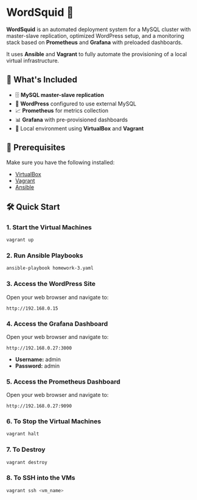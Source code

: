 # WordSquid 🐙

**WordSquid** is an automated deployment system for a MySQL cluster with master-slave replication, optimized WordPress setup, and a monitoring stack based on **Prometheus** and **Grafana** with preloaded dashboards.

It uses **Ansible** and **Vagrant** to fully automate the provisioning of a local virtual infrastructure.

## 🚀 What's Included

- 🗄️ **MySQL master-slave replication**
- 📰 **WordPress** configured to use external MySQL
- 📈 **Prometheus** for metrics collection
- 📊 **Grafana** with pre-provisioned dashboards
- 🧪 Local environment using **VirtualBox** and **Vagrant**

## 🧰 Prerequisites

Make sure you have the following installed:

- [VirtualBox](https://www.virtualbox.org/wiki/Downloads)
- [Vagrant](https://developer.hashicorp.com/vagrant/downloads)
- [Ansible](https://docs.ansible.com/ansible/latest/installation_guide/intro_installation.html)

## 🛠️ Quick Start

### 1. Start the Virtual Machines

```bash
vagrant up
```

### 2. Run Ansible Playbooks

```bash
ansible-playbook homework-3.yaml
```

### 3. Access the WordPress Site
Open your web browser and navigate to:

```
http://192.168.0.15
```

### 4. Access the Grafana Dashboard
Open your web browser and navigate to:

```
http://192.168.0.27:3000
```
- **Username:** admin
- **Password:** admin

### 5. Access the Prometheus Dashboard
Open your web browser and navigate to:

```
http://192.168.0.27:9090
```

### 6. To Stop the Virtual Machines
```bash
vagrant halt
```

### 7. To Destroy
```bash
vagrant destroy
```

### 8. To SSH into the VMs
```bash
vagrant ssh <vm_name>
```
